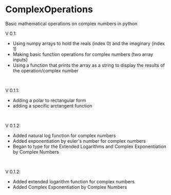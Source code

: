 # ComplexOperations
Basic mathematical operations on complex numbers in python <br>

V 0.1: <br>
- Using numpy arrays to hold the reals (index 0) and the imaginary (index 1)
- Making basic function operations for complex numbers (two array inputs)
- Using a function that prints the array as a string to display the results of the operation/complex number
<br>

V 0.1.1: <br>
- Adding a polar to rectangular form
- adding a specific arctangent function
<br>

V 0.1.2: <br>
- Added natural log function for complex numbers
- Added exponentiation by euler's number for complex numbers
- Began to type for the Extended Logarithms and Complex Exponentiation by Complex Numbers
<br>

V 0.1.2: <br>
- Added extended logarithm function for complex numbers
- Added Complex Exponentiation by Complex Numbers
